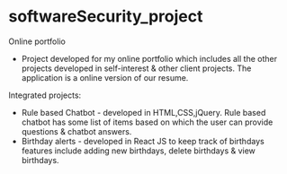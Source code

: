 # softwareSecurity_project
Online portfolio
- Project developed for my online portfolio which includes all the other projects developed in self-interest & other client projects. The application is a online version of our resume. 

Integrated projects:
- Rule based Chatbot - developed in HTML,CSS,jQuery. Rule based chatbot has some list of items based on which the user can provide questions & chatbot answers.
- Birthday alerts - developed in React JS to keep track of birthdays features include adding new birthdays, delete birthdays & view birthdays.
